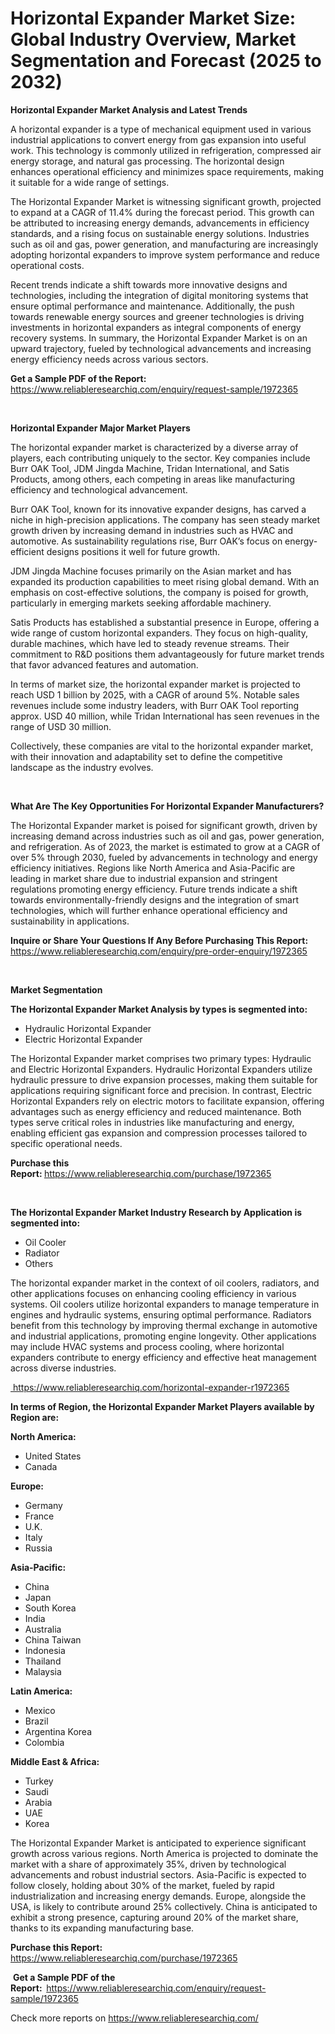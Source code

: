 <p><h1>Horizontal Expander Market Size: Global Industry Overview, Market Segmentation and Forecast (2025 to 2032)</h1></p><p><strong>Horizontal Expander Market Analysis and Latest Trends</strong></p>
<p><p>A horizontal expander is a type of mechanical equipment used in various industrial applications to convert energy from gas expansion into useful work. This technology is commonly utilized in refrigeration, compressed air energy storage, and natural gas processing. The horizontal design enhances operational efficiency and minimizes space requirements, making it suitable for a wide range of settings.</p><p>The Horizontal Expander Market is witnessing significant growth, projected to expand at a CAGR of 11.4% during the forecast period. This growth can be attributed to increasing energy demands, advancements in efficiency standards, and a rising focus on sustainable energy solutions. Industries such as oil and gas, power generation, and manufacturing are increasingly adopting horizontal expanders to improve system performance and reduce operational costs.</p><p>Recent trends indicate a shift towards more innovative designs and technologies, including the integration of digital monitoring systems that ensure optimal performance and maintenance. Additionally, the push towards renewable energy sources and greener technologies is driving investments in horizontal expanders as integral components of energy recovery systems. In summary, the Horizontal Expander Market is on an upward trajectory, fueled by technological advancements and increasing energy efficiency needs across various sectors.</p></p>
<p><strong>Get a Sample PDF of the Report:&nbsp;</strong> <a href="https://www.reliableresearchiq.com/enquiry/request-sample/1972365?utm_campaign=2196&utm_medium=2&utm_source=Github&utm_content=ia&utm_term=20022025&utm_id=horizontal-expander">https://www.reliableresearchiq.com/enquiry/request-sample/1972365</a></p>
<p>&nbsp;</p>
<p><strong>Horizontal Expander Major Market Players</strong></p>
<p><p>The horizontal expander market is characterized by a diverse array of players, each contributing uniquely to the sector. Key companies include Burr OAK Tool, JDM Jingda Machine, Tridan International, and Satis Products, among others, each competing in areas like manufacturing efficiency and technological advancement.</p><p>Burr OAK Tool, known for its innovative expander designs, has carved a niche in high-precision applications. The company has seen steady market growth driven by increasing demand in industries such as HVAC and automotive. As sustainability regulations rise, Burr OAK’s focus on energy-efficient designs positions it well for future growth.</p><p>JDM Jingda Machine focuses primarily on the Asian market and has expanded its production capabilities to meet rising global demand. With an emphasis on cost-effective solutions, the company is poised for growth, particularly in emerging markets seeking affordable machinery.</p><p>Satis Products has established a substantial presence in Europe, offering a wide range of custom horizontal expanders. They focus on high-quality, durable machines, which have led to steady revenue streams. Their commitment to R&D positions them advantageously for future market trends that favor advanced features and automation.</p><p>In terms of market size, the horizontal expander market is projected to reach USD 1 billion by 2025, with a CAGR of around 5%. Notable sales revenues include some industry leaders, with Burr OAK Tool reporting approx. USD 40 million, while Tridan International has seen revenues in the range of USD 30 million.</p><p>Collectively, these companies are vital to the horizontal expander market, with their innovation and adaptability set to define the competitive landscape as the industry evolves.</p></p>
<p>&nbsp;</p>
<p><strong>What Are The Key Opportunities For Horizontal Expander Manufacturers?</strong></p>
<p><p>The Horizontal Expander market is poised for significant growth, driven by increasing demand across industries such as oil and gas, power generation, and refrigeration. As of 2023, the market is estimated to grow at a CAGR of over 5% through 2030, fueled by advancements in technology and energy efficiency initiatives. Regions like North America and Asia-Pacific are leading in market share due to industrial expansion and stringent regulations promoting energy efficiency. Future trends indicate a shift towards environmentally-friendly designs and the integration of smart technologies, which will further enhance operational efficiency and sustainability in applications.</p></p>
<p><strong>Inquire or Share Your Questions If Any Before Purchasing This Report:</strong> <a href="https://www.reliableresearchiq.com/enquiry/pre-order-enquiry/1972365?utm_campaign=2196&utm_medium=2&utm_source=Github&utm_content=ia&utm_term=20022025&utm_id=horizontal-expander">https://www.reliableresearchiq.com/enquiry/pre-order-enquiry/1972365</a></p>
<p>&nbsp;</p>
<p><strong>Market Segmentation</strong></p>
<p><strong>The Horizontal Expander Market Analysis by types is segmented into:</strong></p>
<p><ul><li>Hydraulic Horizontal Expander</li><li>Electric Horizontal Expander</li></ul></p>
<p><p>The Horizontal Expander market comprises two primary types: Hydraulic and Electric Horizontal Expanders. Hydraulic Horizontal Expanders utilize hydraulic pressure to drive expansion processes, making them suitable for applications requiring significant force and precision. In contrast, Electric Horizontal Expanders rely on electric motors to facilitate expansion, offering advantages such as energy efficiency and reduced maintenance. Both types serve critical roles in industries like manufacturing and energy, enabling efficient gas expansion and compression processes tailored to specific operational needs.</p></p>
<p><strong>Purchase this Report:&nbsp;</strong><a href="https://www.reliableresearchiq.com/purchase/1972365?utm_campaign=2196&utm_medium=2&utm_source=Github&utm_content=ia&utm_term=20022025&utm_id=horizontal-expander">https://www.reliableresearchiq.com/purchase/1972365</a></p>
<p>&nbsp;</p>
<p><strong>The Horizontal Expander Market Industry Research by Application is segmented into:</strong></p>
<p><ul><li>Oil Cooler</li><li>Radiator</li><li>Others</li></ul></p>
<p><p>The horizontal expander market in the context of oil coolers, radiators, and other applications focuses on enhancing cooling efficiency in various systems. Oil coolers utilize horizontal expanders to manage temperature in engines and hydraulic systems, ensuring optimal performance. Radiators benefit from this technology by improving thermal exchange in automotive and industrial applications, promoting engine longevity. Other applications may include HVAC systems and process cooling, where horizontal expanders contribute to energy efficiency and effective heat management across diverse industries.</p></p>
<p><a href="https://www.reliableresearchiq.com/horizontal-expander-r1972365?utm_campaign=2196&utm_medium=2&utm_source=Github&utm_content=ia&utm_term=20022025&utm_id=horizontal-expander">&nbsp;https://www.reliableresearchiq.com/horizontal-expander-r1972365</a></p>
<p><strong>In terms of Region, the Horizontal Expander Market Players available by Region are:</strong></p>
<p>
    <p> <strong> North America: </strong>
        <ul>
            <li>United States</li>
            <li>Canada</li>
        </ul>
        </p> 
    <p> <strong> Europe: </strong>
        <ul>
            <li>Germany</li>
            <li>France</li>
            <li>U.K.</li>
            <li>Italy</li>
            <li>Russia</li>
        </ul>
        </p> 
    <p> <strong> Asia-Pacific: </strong>
        <ul>
            <li>China</li>
            <li>Japan</li>
            <li>South Korea</li>
            <li>India</li>
            <li>Australia</li>
            <li>China Taiwan</li>
            <li>Indonesia</li>
            <li>Thailand</li>
            <li>Malaysia</li>
        </ul>
        </p> 
    <p> <strong> Latin America: </strong>
        <ul>
            <li>Mexico</li>
            <li>Brazil</li>
            <li>Argentina Korea</li>
            <li>Colombia</li>
        </ul>
        </p> 
    <p> <strong> Middle East & Africa: </strong>
        <ul>
            <li>Turkey</li>
            <li>Saudi</li>
            <li>Arabia</li>
            <li>UAE</li>
            <li>Korea</li>
        </ul>
    </p>
    </p>
<p><p>The Horizontal Expander Market is anticipated to experience significant growth across various regions. North America is projected to dominate the market with a share of approximately 35%, driven by technological advancements and robust industrial sectors. Asia-Pacific is expected to follow closely, holding about 30% of the market, fueled by rapid industrialization and increasing energy demands. Europe, alongside the USA, is likely to contribute around 25% collectively. China is anticipated to exhibit a strong presence, capturing around 20% of the market share, thanks to its expanding manufacturing base.</p></p>
<p><strong>Purchase this Report: </strong><a href="https://www.reliableresearchiq.com/purchase/1972365?utm_campaign=2196&utm_medium=2&utm_source=Github&utm_content=ia&utm_term=20022025&utm_id=horizontal-expander">https://www.reliableresearchiq.com/purchase/1972365</a></p>
<p>&nbsp;<strong>Get a Sample PDF of the Report:&nbsp;&nbsp;</strong><a href="https://www.reliableresearchiq.com/enquiry/request-sample/1972365?utm_campaign=2196&utm_medium=2&utm_source=Github&utm_content=ia&utm_term=20022025&utm_id=horizontal-expander">https://www.reliableresearchiq.com/enquiry/request-sample/1972365</a></p>
<p><strong></strong></p>
<p>Check more reports on <a href="https://www.reliableresearchiq.com/?utm_campaign=2196&utm_medium=2&utm_source=Github&utm_content=ia&utm_term=20022025&utm_id=horizontal-expander">https://www.reliableresearchiq.com/</a></p>